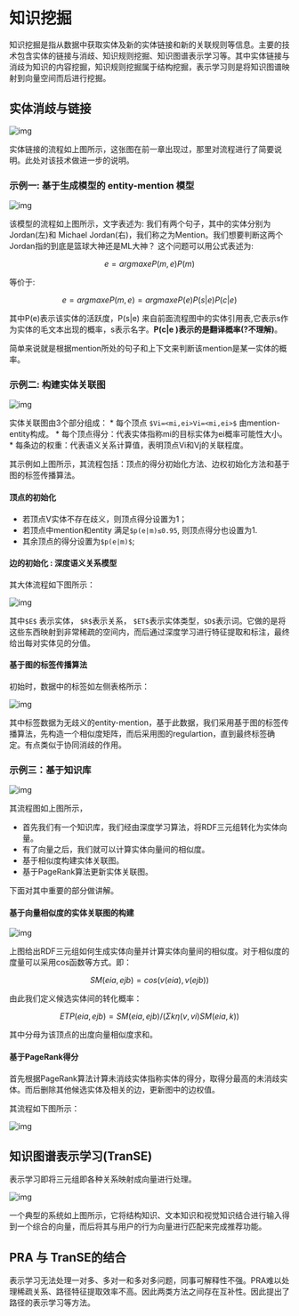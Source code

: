 # 知识挖掘

知识挖掘是指从数据中获取实体及新的实体链接和新的关联规则等信息。主要的技术包含实体的链接与消歧、知识规则挖掘、知识图谱表示学习等。其中实体链接与消歧为知识的内容挖掘，知识规则挖掘属于结构挖掘，表示学习则是将知识图谱映射到向量空间而后进行挖掘。

## 实体消歧与链接

![img](https://img-blog.csdn.net/20180420161339355?watermark/2/text/aHR0cHM6Ly9ibG9nLmNzZG4ubmV0L3BlbGhhbnM=/font/5a6L5L2T/fontsize/400/fill/I0JBQkFCMA==/dissolve/70)

实体链接的流程如上图所示，这张图在前一章出现过，那里对流程进行了简要说明。此处对该技术做进一步的说明。

### 示例一: 基于生成模型的 entity-mention 模型

![img](https://img-blog.csdn.net/2018042016135130?watermark/2/text/aHR0cHM6Ly9ibG9nLmNzZG4ubmV0L3BlbGhhbnM=/font/5a6L5L2T/fontsize/400/fill/I0JBQkFCMA==/dissolve/70)

该模型的流程如上图所示，文字表述为: 我们有两个句子，其中的实体分别为 Jordan(左)和 Michael Jordan(右)，我们称之为Mention。我们想要判断这两个Jordan指的到底是篮球大神还是ML大神？ 这个问题可以用公式表述为:

```math

e=argmaxeP(m,e)P(m)
```


等价于:

```math

e=argmaxeP(m,e)=argmaxeP(e)P(s|e)P(c|e)
```


其中P(e)表示该实体的活跃度，P(s|e) 来自前面流程图中的实体引用表,它表示s作为实体的毛文本出现的概率，s表示名字。**P(c|e )表示的是翻译概率(?不理解)**。

简单来说就是根据mention所处的句子和上下文来判断该mention是某一实体的概率。

### 示例二: 构建实体关联图

![img](https://img-blog.csdn.net/20180420161435404?watermark/2/text/aHR0cHM6Ly9ibG9nLmNzZG4ubmV0L3BlbGhhbnM=/font/5a6L5L2T/fontsize/400/fill/I0JBQkFCMA==/dissolve/70)

实体关联图由3个部分组成：
\* 每个顶点 `$Vi=<mi,ei>Vi=<mi,ei>$` 由mention-entity构成。
\* 每个顶点得分：代表实体指称mi的目标实体为ei概率可能性大小。
\* 每条边的权重：代表语义关系计算值，表明顶点Vi和Vj的关联程度。

其示例如上图所示，其流程包括：顶点的得分初始化方法、边权初始化方法和基于图的标签传播算法。

#### 顶点的初始化

- 若顶点V实体不存在歧义，则顶点得分设置为1；
- 若顶点中mention和entity 满足`$p(e|m)≤0.95`, 则顶点得分也设置为1.
- 其余顶点的得分设置为`$p(e|m)$`;

#### 边的初始化 : 深度语义关系模型

其大体流程如下图所示：

![img](https://img-blog.csdn.net/20180420161507206?watermark/2/text/aHR0cHM6Ly9ibG9nLmNzZG4ubmV0L3BlbGhhbnM=/font/5a6L5L2T/fontsize/400/fill/I0JBQkFCMA==/dissolve/70)

其中`$E$` 表示实体， `$R$`表示关系， `$ET$`表示实体类型，`$D$`表示词。它做的是将这些东西映射到非常稀疏的空间内，而后通过深度学习进行特征提取和标注，最终给出每对实体见的分值。

#### 基于图的标签传播算法

初始时，数据中的标签如左侧表格所示：

![img](https://img-blog.csdn.net/2018042016151713?watermark/2/text/aHR0cHM6Ly9ibG9nLmNzZG4ubmV0L3BlbGhhbnM=/font/5a6L5L2T/fontsize/400/fill/I0JBQkFCMA==/dissolve/70)

其中标签数据为无歧义的entity-mention，基于此数据，我们采用基于图的标签传播算法，先构造一个相似度矩阵，而后采用图的regulartion，直到最终标签确定。有点类似于协同消歧的作用。

### 示例三：基于知识库

![img](https://img-blog.csdn.net/20180420161526128?watermark/2/text/aHR0cHM6Ly9ibG9nLmNzZG4ubmV0L3BlbGhhbnM=/font/5a6L5L2T/fontsize/400/fill/I0JBQkFCMA==/dissolve/70)

其流程图如上图所示，

- 首先我们有一个知识库，我们经由深度学习算法，将RDF三元组转化为实体向量。
- 有了向量之后，我们就可以计算实体向量间的相似度。
- 基于相似度构建实体关联图。
- 基于PageRank算法更新实体关联图。

下面对其中重要的部分做讲解。

#### 基于向量相似度的实体关联图的构建

![img](https://img-blog.csdn.net/20180420161541411?watermark/2/text/aHR0cHM6Ly9ibG9nLmNzZG4ubmV0L3BlbGhhbnM=/font/5a6L5L2T/fontsize/400/fill/I0JBQkFCMA==/dissolve/70)

上图给出RDF三元组如何生成实体向量并计算实体向量间的相似度。对于相似度的度量可以采用cos函数等方式。即：


```math
SM(eia,ejb)=cos(v(eia),v(ejb))
```


由此我们定义候选实体间的转化概率：


```math
ETP(eia,ejb)=SM(eia,ejb)/(Σkη(v,vi)SM(eia,k))
```


其中分母为该顶点的出度向量相似度求和。

#### 基于PageRank得分

首先根据PageRank算法计算未消歧实体指称实体的得分，取得分最高的未消歧实体。而后删除其他候选实体及相关的边，更新图中的边权值。

其流程如下图所示：

![img](https://img-blog.csdn.net/20180420161555101?watermark/2/text/aHR0cHM6Ly9ibG9nLmNzZG4ubmV0L3BlbGhhbnM=/font/5a6L5L2T/fontsize/400/fill/I0JBQkFCMA==/dissolve/70)

## 知识图谱表示学习(TranSE)

表示学习即将三元组即各种关系映射成向量进行处理。

![img](https://img-blog.csdn.net/20180420161603573?watermark/2/text/aHR0cHM6Ly9ibG9nLmNzZG4ubmV0L3BlbGhhbnM=/font/5a6L5L2T/fontsize/400/fill/I0JBQkFCMA==/dissolve/70)

一个典型的系统如上图所示，它将结构知识、文本知识和视觉知识结合进行输入得到一个综合的向量，而后将其与用户的行为向量进行匹配来完成推荐功能。

## PRA 与 TranSE的结合

表示学习无法处理一对多、多对一和多对多问题，同事可解释性不强。PRA难以处理稀疏关系、路径特征提取效率不高。因此两类方法之间存在互补性。因此提出了路径的表示学习等方法。